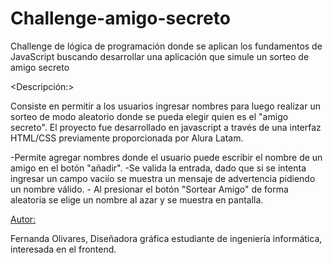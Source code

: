 # Challenge-amigo-secreto
Challenge de lógica de programación donde se aplican los fundamentos de JavaScript buscando desarrollar una aplicación que simule un sorteo de amigo secreto

<Descripción:>

Consiste en permitir a los usuarios ingresar nombres para luego realizar un sorteo de modo aleatorio donde se pueda elegir quien es el "amigo secreto". El proyecto fue desarrollado en javascript a través de una interfaz HTML/CSS previamente proporcionada por Alura Latam.

<Funcionalidades y uso:>
-Permite agregar nombres donde el usuario puede escribir el nombre de un amigo en el botón "añadir".
-Se valida la entrada, dado que si se intenta ingresar un campo vaciío se muestra un mensaje de advertencia pidiendo un nombre válido.
- Al presionar el botón "Sortear Amigo" de forma aleatoria se elige un nombre al azar y se muestra en pantalla.

<Autor:>

Fernanda Olivares, Diseñadora gráfica estudiante de ingeniería informática,
interesada en el frontend.